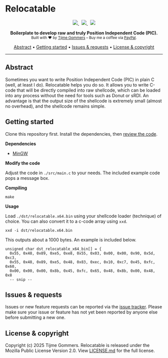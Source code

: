 <p align="center">
    <h1>Relocatable</h1>
</p>
<p align="center">
    <a href="https://github.com/tijme/relocatable/blob/master/LICENSE.md">
        <img src="https://img.shields.io/badge/License-MPL%20V2.0-527c50?style=for-the-badge&labelColor=2b4e34" />
    </a> &nbsp;
    <a href="https://github.com/tijme/relocatable/releases">
        <img src="https://img.shields.io/github/v/release/tijme/relocatable?style=for-the-badge&labelColor=2b4e34&color=527c50" />
    </a> &nbsp;
    <a href="https://github.com/tijme/relocatable/actions">
        <img src="https://img.shields.io/github/actions/workflow/status/tijme/relocatable/compile.yml?style=for-the-badge&labelColor=2b4e34&color=527c50" />
    </a>
</p>
<p align="center">
    <b>Boilerplate to develop raw and truly Position Independent Code (PIC).</b>
    <br/>
    <sup>Built with ♥ by <a href="https://x.com/tijme">Tijme Gommers</a> – Buy me a coffee via <a href="https://www.paypal.me/tijmegommers">PayPal</a>.</sup>
    <br/>
</p>
<p align="center">
    <a href="#abstract">Abstract</a>
    •
    <a href="#getting-started">Getting started</a>
    •
    <a href="#issues--requests">Issues & requests</a>
    •
    <a href="#license--copyright">License & copyright</a>
</p>
<hr>

## Abstract

Sometimes you want to write Position Independent Code (PIC) in plain C (well, at least I do). Relocatable helps you do so. It allows you to write C-code that will be directly compiled into raw shellcode, which can be loaded into any process without the need for tools such as Donut or sRDI. An advantage is that the output size of the shellcode is extremely small (almost no overhead), and the shellcode remains simple.

## Getting started

Clone this repository first. Install the dependencies, then [review the code](https://github.com/tijme/relocatable/blob/master/.github/laughing.gif).

**Dependencies**

* [MinGW](https://formulae.brew.sh/formula/mingw-w64)

**Modify the code**

Adjust the code in `./src/main.c` to your needs. The included example code pops a message box.

**Compiling**

    make

**Usage**

Load `./dst/relocatable.x64.bin` using your shellcode loader (technique) of choice. You can also convert it to a c-code array using `xxd`.

    xxd -i dst/relocatable.x64.bin

This outputs about a 1000 bytes. An example is included below.

    unsigned char dst_relocatable_x64_bin[] = {
      0x55, 0x48, 0x89, 0xe5, 0xe8, 0x55, 0x03, 0x00, 0x00, 0x90, 0x5d, 0xc3,
      0x55, 0x48, 0x89, 0xe5, 0x48, 0x83, 0xec, 0x10, 0xc7, 0x45, 0xfc, 0x60,
      0x00, 0x00, 0x00, 0x8b, 0x45, 0xfc, 0x65, 0x48, 0x8b, 0x00, 0x48, 0x8
      -- snip --

## Issues & requests

Issues or new feature requests can be reported via the [issue tracker](https://github.com/tijme/relocatable/issues). Please make sure your issue or feature has not yet been reported by anyone else before submitting a new one.

## License & copyright

Copyright (c) 2025 Tijme Gommers. Relocatable is released under the Mozilla Public License Version 2.0. View [LICENSE.md](https://github.com/tijme/relocatable/blob/master/LICENSE.md) for the full license.